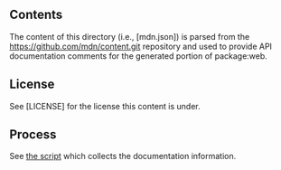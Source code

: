 ## Contents

The content of this directory (i.e., [mdn.json]) is parsed from the
https://github.com/mdn/content.git repository and used to provide API
documentation comments for the generated portion of package:web.

## License

See [LICENSE] for the license this content is under.

## Process

See [the script](../../tool/scrape_mdn.dart) which collects the documentation
information.
